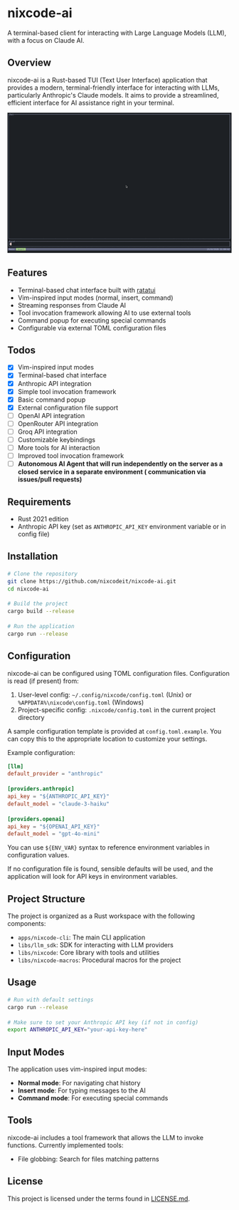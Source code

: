 # nixcode-ai

A terminal-based client for interacting with Large Language Models (LLM), with a focus on Claude AI.

## Overview

nixcode-ai is a Rust-based TUI (Text User Interface) application that provides a modern, terminal-friendly interface for
interacting with LLMs, particularly Anthropic's Claude models. It aims to provide a streamlined, efficient interface for
AI assistance right in your terminal.

![](assets/showcase-1.gif)

## Features

- Terminal-based chat interface built with [ratatui](https://github.com/ratatui-org/ratatui)
- Vim-inspired input modes (normal, insert, command)
- Streaming responses from Claude AI
- Tool invocation framework allowing AI to use external tools
- Command popup for executing special commands
- Configurable via external TOML configuration files

## Todos

- [x] Vim-inspired input modes
- [x] Terminal-based chat interface
- [x] Anthropic API integration
- [x] Simple tool invocation framework
- [x] Basic command popup
- [x] External configuration file support
- [ ] OpenAI API integration
- [ ] OpenRouter API integration
- [ ] Groq API integration
- [ ] Customizable keybindings
- [ ] More tools for AI interaction
- [ ] Improved tool invocation framework
- [ ] **Autonomous AI Agent that will run independently on the server as a closed service in a separate environment (
  communication via issues/pull requests)**

## Requirements

- Rust 2021 edition
- Anthropic API key (set as `ANTHROPIC_API_KEY` environment variable or in config file)

## Installation

```bash
# Clone the repository
git clone https://github.com/nixcodeit/nixcode-ai.git
cd nixcode-ai

# Build the project
cargo build --release

# Run the application
cargo run --release
```

## Configuration

nixcode-ai can be configured using TOML configuration files. Configuration is read (if present) from:

1. User-level config: `~/.config/nixcode/config.toml` (Unix) or `%APPDATA%\nixcode\config.toml` (Windows)
2. Project-specific config: `.nixcode/config.toml` in the current project directory

A sample configuration template is provided at `config.toml.example`. You can copy this to the appropriate location to
customize your settings.

Example configuration:

```toml
[llm]
default_provider = "anthropic"

[providers.anthropic]
api_key = "${ANTHROPIC_API_KEY}"
default_model = "claude-3-haiku"

[providers.openai]
api_key = "${OPENAI_API_KEY}"
default_model = "gpt-4o-mini"
```

You can use `${ENV_VAR}` syntax to reference environment variables in configuration values.

If no configuration file is found, sensible defaults will be used, and the application will look for API keys in
environment variables.

## Project Structure

The project is organized as a Rust workspace with the following components:

- `apps/nixcode-cli`: The main CLI application
- `libs/llm_sdk`: SDK for interacting with LLM providers
- `libs/nixcode`: Core library with tools and utilities
- `libs/nixcode-macros`: Procedural macros for the project

## Usage

```bash
# Run with default settings
cargo run --release

# Make sure to set your Anthropic API key (if not in config)
export ANTHROPIC_API_KEY="your-api-key-here"
```

## Input Modes

The application uses vim-inspired input modes:
- **Normal mode**: For navigating chat history
- **Insert mode**: For typing messages to the AI
- **Command mode**: For executing special commands

## Tools

nixcode-ai includes a tool framework that allows the LLM to invoke functions. Currently implemented tools:

- File globbing: Search for files matching patterns

## License

This project is licensed under the terms found in [LICENSE.md](LICENSE.md).